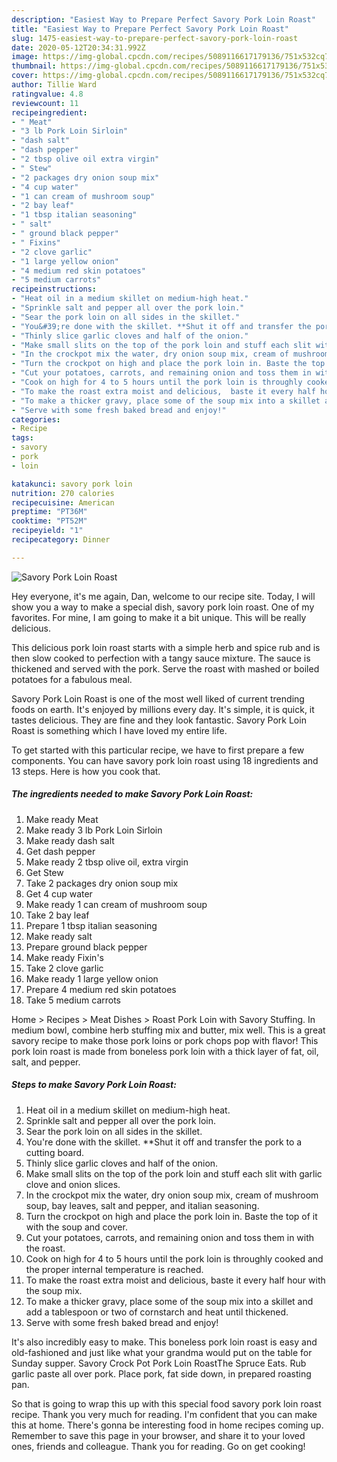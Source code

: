 ```yaml
---
description: "Easiest Way to Prepare Perfect Savory Pork Loin Roast"
title: "Easiest Way to Prepare Perfect Savory Pork Loin Roast"
slug: 1475-easiest-way-to-prepare-perfect-savory-pork-loin-roast
date: 2020-05-12T20:34:31.992Z
image: https://img-global.cpcdn.com/recipes/5089116617179136/751x532cq70/savory-pork-loin-roast-recipe-main-photo.jpg
thumbnail: https://img-global.cpcdn.com/recipes/5089116617179136/751x532cq70/savory-pork-loin-roast-recipe-main-photo.jpg
cover: https://img-global.cpcdn.com/recipes/5089116617179136/751x532cq70/savory-pork-loin-roast-recipe-main-photo.jpg
author: Tillie Ward
ratingvalue: 4.8
reviewcount: 11
recipeingredient:
- " Meat"
- "3 lb Pork Loin Sirloin"
- "dash salt"
- "dash pepper"
- "2 tbsp olive oil extra virgin"
- " Stew"
- "2 packages dry onion soup mix"
- "4 cup water"
- "1 can cream of mushroom soup"
- "2 bay leaf"
- "1 tbsp italian seasoning"
- " salt"
- " ground black pepper"
- " Fixins"
- "2 clove garlic"
- "1 large yellow onion"
- "4 medium red skin potatoes"
- "5 medium carrots"
recipeinstructions:
- "Heat oil in a medium skillet on medium-high heat."
- "Sprinkle salt and pepper all over the pork loin."
- "Sear the pork loin on all sides in the skillet."
- "You&#39;re done with the skillet. **Shut it off and transfer the pork to a cutting board."
- "Thinly slice garlic cloves and half of the onion."
- "Make small slits on the top of the pork loin and stuff each slit with garlic clove and onion slices."
- "In the crockpot mix the water, dry onion soup mix, cream of mushroom soup, bay leaves,  salt and pepper, and italian seasoning."
- "Turn the crockpot on high and place the pork loin in. Baste the top of it with the soup and cover."
- "Cut your potatoes, carrots, and remaining onion and toss them in with the roast."
- "Cook on high for 4 to 5 hours until the pork loin is throughly cooked and the proper internal temperature is reached."
- "To make the roast extra moist and delicious,  baste it every half hour with the soup mix."
- "To make a thicker gravy, place some of the soup mix into a skillet and add a tablespoon or two of cornstarch and heat until thickened."
- "Serve with some fresh baked bread and enjoy!"
categories:
- Recipe
tags:
- savory
- pork
- loin

katakunci: savory pork loin 
nutrition: 270 calories
recipecuisine: American
preptime: "PT36M"
cooktime: "PT52M"
recipeyield: "1"
recipecategory: Dinner

---
```



![Savory Pork Loin Roast](https://img-global.cpcdn.com/recipes/5089116617179136/751x532cq70/savory-pork-loin-roast-recipe-main-photo.jpg)

Hey everyone, it's me again, Dan, welcome to our recipe site. Today, I will show you a way to make a special dish, savory pork loin roast. One of my favorites. For mine, I am going to make it a bit unique. This will be really delicious.

This delicious pork loin roast starts with a simple herb and spice rub and is then slow cooked to perfection with a tangy sauce mixture. The sauce is thickened and served with the pork. Serve the roast with mashed or boiled potatoes for a fabulous meal.

Savory Pork Loin Roast is one of the most well liked of current trending foods on earth. It's enjoyed by millions every day. It's simple, it is quick, it tastes delicious. They are fine and they look fantastic. Savory Pork Loin Roast is something which I have loved my entire life.


To get started with this particular recipe, we have to first prepare a few components. You can have savory pork loin roast using 18 ingredients and 13 steps. Here is how you cook that.

<!--inarticleads1-->

##### The ingredients needed to make Savory Pork Loin Roast:

1. Make ready  Meat
1. Make ready 3 lb Pork Loin Sirloin
1. Make ready dash salt
1. Get dash pepper
1. Make ready 2 tbsp olive oil, extra virgin
1. Get  Stew
1. Take 2 packages dry onion soup mix
1. Get 4 cup water
1. Make ready 1 can cream of mushroom soup
1. Take 2 bay leaf
1. Prepare 1 tbsp italian seasoning
1. Make ready  salt
1. Prepare  ground black pepper
1. Make ready  Fixin&#39;s
1. Take 2 clove garlic
1. Make ready 1 large yellow onion
1. Prepare 4 medium red skin potatoes
1. Take 5 medium carrots


Home &gt; Recipes &gt; Meat Dishes &gt; Roast Pork Loin with Savory Stuffing. In medium bowl, combine herb stuffing mix and butter, mix well. This is a great savory recipe to make those pork loins or pork chops pop with flavor! This pork loin roast is made from boneless pork loin with a thick layer of fat, oil, salt, and pepper. 

<!--inarticleads2-->

##### Steps to make Savory Pork Loin Roast:

1. Heat oil in a medium skillet on medium-high heat.
1. Sprinkle salt and pepper all over the pork loin.
1. Sear the pork loin on all sides in the skillet.
1. You&#39;re done with the skillet. **Shut it off and transfer the pork to a cutting board.
1. Thinly slice garlic cloves and half of the onion.
1. Make small slits on the top of the pork loin and stuff each slit with garlic clove and onion slices.
1. In the crockpot mix the water, dry onion soup mix, cream of mushroom soup, bay leaves,  salt and pepper, and italian seasoning.
1. Turn the crockpot on high and place the pork loin in. Baste the top of it with the soup and cover.
1. Cut your potatoes, carrots, and remaining onion and toss them in with the roast.
1. Cook on high for 4 to 5 hours until the pork loin is throughly cooked and the proper internal temperature is reached.
1. To make the roast extra moist and delicious,  baste it every half hour with the soup mix.
1. To make a thicker gravy, place some of the soup mix into a skillet and add a tablespoon or two of cornstarch and heat until thickened.
1. Serve with some fresh baked bread and enjoy!


It&#39;s also incredibly easy to make. This boneless pork loin roast is easy and old-fashioned and just like what your grandma would put on the table for Sunday supper. Savory Crock Pot Pork Loin RoastThe Spruce Eats. Rub garlic paste all over pork. Place pork, fat side down, in prepared roasting pan. 

So that is going to wrap this up with this special food savory pork loin roast recipe. Thank you very much for reading. I'm confident that you can make this at home. There's gonna be interesting food in home recipes coming up. Remember to save this page in your browser, and share it to your loved ones, friends and colleague. Thank you for reading. Go on get cooking!
